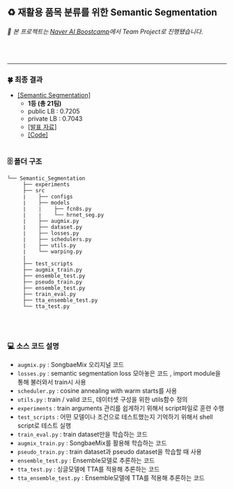 ## ♻️ 재활용 품목 분류를 위한 Semantic Segmentation

###### 📌 본 프로젝트는 [_*Naver AI Boostcamp*_](https://www.edwith.org/bcaitech1/)에서 Team Project로 진행됐습니다.
<br>


----
### 🍀  최종 결과 
- [[Semantic Segmentation]](http://boostcamp.stages.ai/competitions/28/overview/description)
    - **1등 (총 21팀)**
    - public  LB : 0.7205 
    - private LB : 0.7043
    - [[발표 자료]](https://www.notion.so/MultiHead_Ensemble-a6d4e3db725a4588ab18ab7ea2551c92#0ace36d4004d4f17913cc543888fa0bd)
    - [[Code]](https://github.com/bcaitech1/p3-ims-obd-multihead_ensemble/blob/master/Hongyeob-Kim/Semantic_Segmentation/)
<br></br>

### 🗄 폴더 구조
```
└── Semantic_Segmentation
     ├── experiments
     ├── src
     ∣    ├── configs
     ∣    ├── models
     ∣    ∣    ├── fcn8s.py
     ∣    ∣    └── hrnet_seg.py
     ∣    ├── augmix.py
     ∣    ├── dataset.py
     ∣    ├── losses.py
     ∣    ├── schedulers.py
     ∣    ├── utils.py     
     ∣    └── warping.py
     ∣
     ├── test_scripts
     ├── augmix_train.py
     ├── ensemble_test.py
     ├── pseudo_train.py
     ├── ensemble_test.py
     ├── train_eval.py
     ├── tta_ensemble_test.py
     └── tta_test.py
```
<br></br>

### 💻 소스 코드 설명
- `augmix.py` : SongbaeMix 오리지널 코드
- `losses.py` : semantic segmentation loss 모아놓은 코드 , import module을 통해 불러와서 train시 사용
- `scheduler.py` : cosine annealing with warm starts를 사용
- `utils.py` : train / valid 코드, 데이터셋 구성을 위한 utils함수 정의
- `experiments` : train arguments 관리를 쉽게하기 위해서 script파일로 훈련 수행
- `test_scripts` : 어떤 모델이나 조건으로 테스트했는지 기억하기 위해서 shell script로 테스트 실행
- `train_eval.py` : train dataset만을 학습하는 코드
- `augmix_train.py` : SongbaeMix를 활용해 학습하는 코드
- `pseudo_train.py` : train dataset과 pseudo dataset을 학습할 때 사용
- `ensemble_test.py` : Ensemble모델로 추론하는 코드
- `tta_test.py` : 싱글모델에 TTA를 적용해 추론하는 코드
- `tta_ensemble_test.py` : Ensemble모델에 TTA를 적용해 추론하는 코드